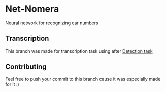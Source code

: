 # Net-Nomera
Neural network for recognizing car numbers
## Transcription
This branch was made for transcription task using after [Detection task](https://github.com/sodeeplearning/Net-Nomera/tree/detection)
## Contributing
Feel free to push your commit to this branch cause it was especially made for it :)
